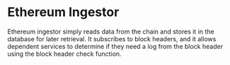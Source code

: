 
# Ethereum Ingestor

Ethereum ingestor simply reads data from the chain and stores it in the database for later
retrieval. It subscribes to block headers, and it allows dependent services to determine
if they need a log from the block header using the block header check function.
